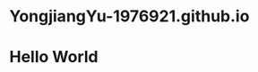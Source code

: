 # YongjiangYu-1976921.github.io
<!DOCTYPE html>
<html>
   <head>
     <title>Hello World</title>
   </head>
   <body>
      <h1>Hello World</h1>
   </body>
</html>     
